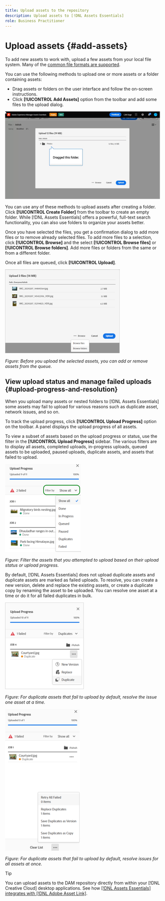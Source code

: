 ```yaml
---
title: Upload assets to the repository
description: Upload assets to [!DNL Assets Essentials]
role: Business Practitioner
---
```


# Upload assets {#add-assets}

To add new assets to work with, upload a few assets from your local file system. Many of the [common file formats are supported](/help/get-started.md#supported-files).

You can use the following methods to upload one or more assets or a folder containing assets:

* Drag assets or folders on the user interface and follow the on-screen instructions.
* Click **[!UICONTROL Add Assets]** option from the toolbar and add some files to the upload dialog.

![Asset and nested folder upload demo](assets/do-not-localize/upload-assets.gif)

You can use any of these methods to upload assets after creating a folder. Click **[!UICONTROL Create Folder]** from the toolbar to create an empty folder. While [!DNL Assets Essentials] offers a powerful, full-text search functionality, you can also use folders to organize your assets better.

Once you have selected the files, you get a confirmation dialog to add more files or to remove already selected files. To add more files to a selection, click **[!UICONTROL Browse]** and the select **[!UICONTROL Browse files]** or **[!UICONTROL Browse folders]**. Add more files or folders from the same or from a different folder.

Once all files are queued, click **[!UICONTROL Upload]**.

![Upload files and folders](assets/upload-browse-files-folders.png)

*Figure: Before you upload the selected assets, you can add or remove assets from the queue.*

## View upload status and manage failed uploads {#upload-progress-and-resolution}

When you upload many assets or nested folders to [!DNL Assets Essentials] some assets may fail to upload for various reasons such as duplicate asset, network issues, and so on.

To track the upload progress, click **[!UICONTROL Upload Progress]** option on the toolbar. A panel displays the upload progress of all assets.

To view a subset of assets based on the upload progress or status, use the filter in the **[!UICONTROL Upload Progress]** sidebar. The various filters are to display all assets, completed uploads, in-progress uploads, queued assets to be uploaded, paused uploads, duplicate assets, and assets that failed to upload.  

![Filter the upload progress based on status of upload](assets/filter-upload-progress.png)

*Figure: Filter the assets that you attempted to upload based on their upload status or upload progress.*

By default, [!DNL Assets Essentials] does not upload duplicate assets and duplicate assets are marked as failed uploads. To resolve, you can create a new version, delete and replace the existing assets, or create a duplicate copy by renaming the asset to be uploaded. You can resolve one asset at a time or do it for all failed duplicates in bulk.

![Manage duplicate assets one at a time](assets/uploads-manage-duplicates.png)

*Figure: For duplicate assets that fail to upload by default, resolve the issue one asset at a time.*

![Manage all failed uploads in bulk](assets/upload-progress-manage-failed-uploads.png)

*Figure: For duplicate assets that fail to upload by default, resolve issues for all assets at once.*

>[!TIP]
>
>You can upload assets to the DAM repository directly from within your [!DNL Creative Cloud] desktop applications. See how [[!DNL Assets Essentials] integrates with [!DNL Adobe Asset Link]](/help/integration.md). 
